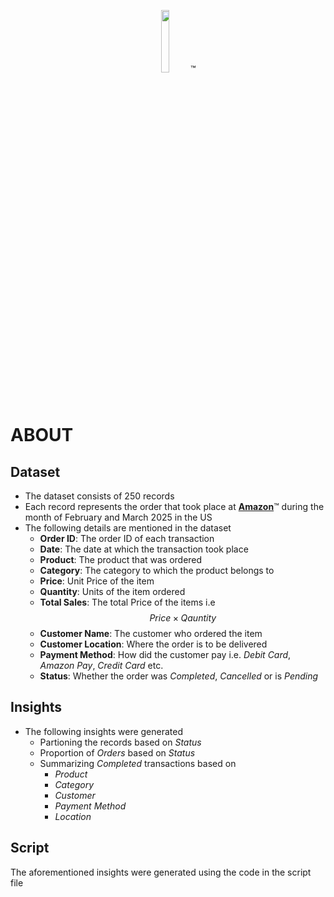 <p align="center">
<img src="https://upload.wikimedia.org/wikipedia/commons/0/06/Amazon_2024.svg" width="16%" height="16%"/>&trade;
</p>

# ABOUT
## Dataset
- The dataset consists of 250 records
- Each record represents the order that took place at [**Amazon**](https://amazon.com)&trade; during the month of February and March 2025 in the US
- The following details are mentioned in the dataset
  - **Order ID**: The order ID of each transaction
  - **Date**: The date at which the transaction took place
  - **Product**: The product that was ordered
  - **Category**: The category to which the product belongs to
  - **Price**: Unit Price of the item
  - **Quantity**: Units of the item ordered
  - **Total Sales**: The total Price of the items i.e $$Price\times Qauntity$$
  - **Customer Name**: The customer who ordered the item
  - **Customer Location**: Where the order is to be delivered
  - **Payment Method**: How did the customer pay i.e. *Debit Card*, *Amazon Pay*, *Credit Card* etc.
  - **Status**: Whether the order was *Completed*, *Cancelled* or is *Pending*
## Insights
- The following insights were generated
  - Partioning the records based on *Status*
  - Proportion of *Orders* based on *Status*
  - Summarizing *Completed* transactions based on
    - *Product*
    - *Category*
    - *Customer*
    - *Payment Method*
    - *Location*
## Script
The aforementioned insights were generated using the code in the script file
